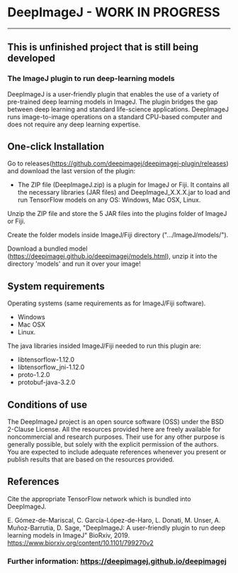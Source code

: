 ﻿# DeepImageJ - WORK IN PROGRESS
---
This is unfinished project that is still being developed
---
### The ImageJ plugin to run deep-learning models

DeepImageJ is a user-friendly plugin that enables the use of a variety of pre-trained deep learning models in ImageJ. The plugin bridges the gap between deep learning and standard life-science applications. DeepImageJ runs image-to-image operations on a standard CPU-based computer and does not require any deep learning expertise.

## One-click Installation
Go to releases(https://github.com/deepimagej/deepimagej-plugin/releases) and download the last version of the plugin: 

- The ZIP file (DeepImageJ.zip) is a plugin for ImageJ or Fiji. It contains all the necessary libraries (JAR files) and DeepImageJ_X.X.X.jar to load and run TensorFlow models on any OS: Windows, Mac OSX, Linux.

Unzip the ZIP file and store the 5 JAR files into the plugins folder of ImageJ or Fiji.

Create the folder models inside ImageJ/Fiji directory (".../ImageJ/models/").

Download a bundled model (https://deepimagej.github.io/deepimagej/models.html), unzip it into the directory 'models' and run it over your image!

## System requirements
Operating systems (same requirements as for ImageJ/Fiji software).
* Windows
* Mac OSX
* Linux.

The java libraries insided ImageJ/Fiji needed to run this plugin are:
* libtensorflow-1.12.0
* libtensorflow_jni-1.12.0
* proto-1.2.0
* protobuf-java-3.2.0

## Conditions of use
The DeepImageJ project is an open source software (OSS) under the BSD 2-Clause License. All the resources provided here are freely available for noncommercial and research purposes. Their use for any other purpose is generally possible, but solely with the explicit permission of the authors. You are expected to include adequate references whenever you present or publish results that are based on the resources provided.

## References
Cite the appropriate TensorFlow network which is bundled into DeepImageJ.

E. Gómez-de-Mariscal, C. García-López-de-Haro, L. Donati, M. Unser, A. Muñoz-Barrutia, D. Sage, "DeepImageJ: A user-friendly plugin to run deep learning models in ImageJ" BioRxiv, 2019.
https://www.biorxiv.org/content/10.1101/799270v2

### Further information: https://deepimagej.github.io/deepimagej
